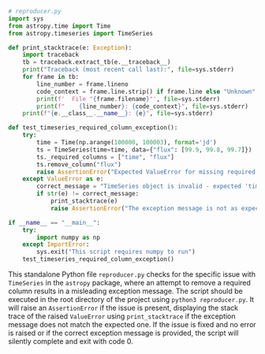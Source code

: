 ```python
# reproducer.py
import sys
from astropy.time import Time
from astropy.timeseries import TimeSeries

def print_stacktrace(e: Exception):
    import traceback
    tb = traceback.extract_tb(e.__traceback__)
    print("Traceback (most recent call last):", file=sys.stderr)
    for frame in tb:
        line_number = frame.lineno
        code_context = frame.line.strip() if frame.line else "Unknown"
        print(f'  File "{frame.filename}"', file=sys.stderr)
        print(f"    {line_number}: {code_context}", file=sys.stderr)
    print(f"{e.__class__.__name__}: {e}", file=sys.stderr)

def test_timeseries_required_column_exception():
    try:
        time = Time(np.arange(100000, 100003), format='jd')
        ts = TimeSeries(time=time, data={"flux": [99.9, 99.8, 99.7]})
        ts._required_columns = ["time", "flux"]
        ts.remove_column("flux")
        raise AssertionError("Expected ValueError for missing required columns was not raised")
    except ValueError as e:
        correct_message = "TimeSeries object is invalid - expected 'time', 'flux' as the required columns but found 'time'"
        if str(e) != correct_message:
            print_stacktrace(e)
            raise AssertionError("The exception message is not as expected")

if __name__ == "__main__":
    try:
        import numpy as np
    except ImportError:
        sys.exit("This script requires numpy to run")
    test_timeseries_required_column_exception()
```

This standalone Python file `reproducer.py` checks for the specific issue with `TimeSeries` in the `astropy` package, where an attempt to remove a required column results in a misleading exception message. The script should be executed in the root directory of the project using `python3 reproducer.py`. It will raise an `AssertionError` if the issue is present, displaying the stack trace of the raised `ValueError` using `print_stacktrace` if the exception message does not match the expected one. If the issue is fixed and no error is raised or if the correct exception message is provided, the script will silently complete and exit with code 0.